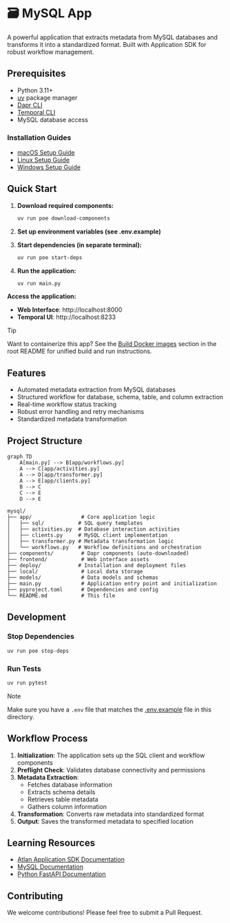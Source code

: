 # 🗃️ MySQL App

A powerful application that extracts metadata from MySQL databases and transforms it into a standardized format. Built with Application SDK for robust workflow management.

## Prerequisites

- Python 3.11+
- [uv](https://docs.astral.sh/uv/) package manager
- [Dapr CLI](https://docs.dapr.io/getting-started/install-dapr-cli/)
- [Temporal CLI](https://docs.temporal.io/cli)
- MySQL database access

### Installation Guides
- [macOS Setup Guide](https://github.com/atlanhq/application-sdk/blob/main/docs/docs/setup/MAC.md)
- [Linux Setup Guide](https://github.com/atlanhq/application-sdk/blob/main/docs/docs/setup/LINUX.md)
- [Windows Setup Guide](https://github.com/atlanhq/application-sdk/blob/main/docs/docs/setup/WINDOWS.md)

## Quick Start

1. **Download required components:**
   ```bash
   uv run poe download-components
   ```

2. **Set up environment variables (see .env.example)**

3. **Start dependencies (in separate terminal):**
   ```bash
   uv run poe start-deps
   ```

4. **Run the application:**
   ```bash
   uv run main.py
   ```

**Access the application:**
- **Web Interface**: http://localhost:8000
- **Temporal UI**: http://localhost:8233

> [!TIP]
> Want to containerize this app? See the [Build Docker images](https://github.com/atlanhq/atlan-sample-apps/tree/main/README.md#build-docker-images) section in the root README for unified build and run instructions.

## Features

- Automated metadata extraction from MySQL databases
- Structured workflow for database, schema, table, and column extraction
- Real-time workflow status tracking
- Robust error handling and retry mechanisms
- Standardized metadata transformation

## Project Structure

```mermaid
graph TD
    A[main.py] --> B[app/workflows.py]
    A --> C[app/activities.py]
    A --> D[app/transformer.py]
    A --> E[app/clients.py]
    B --> C
    C --> E
    D --> E
```

```
mysql/
├── app/                # Core application logic
│   ├── sql/           # SQL query templates
│   ├── activities.py  # Database interaction activities
│   ├── clients.py     # MySQL client implementation
│   ├── transformer.py # Metadata transformation logic
│   └── workflows.py   # Workflow definitions and orchestration
├── components/         # Dapr components (auto-downloaded)
├── frontend/           # Web interface assets
├── deploy/            # Installation and deployment files
├── local/              # Local data storage
├── models/             # Data models and schemas
├── main.py             # Application entry point and initialization
├── pyproject.toml      # Dependencies and config
└── README.md           # This file
```

## Development

### Stop Dependencies
```bash
uv run poe stop-deps
```

### Run Tests
```bash
uv run pytest
```

> [!NOTE]
> Make sure you have a `.env` file that matches the [.env.example](.env.example) file in this directory.

## Workflow Process

1. **Initialization**: The application sets up the SQL client and workflow components
2. **Preflight Check**: Validates database connectivity and permissions
3. **Metadata Extraction**:
   - Fetches database information
   - Extracts schema details
   - Retrieves table metadata
   - Gathers column information
4. **Transformation**: Converts raw metadata into standardized format
5. **Output**: Saves the transformed metadata to specified location


## Learning Resources

- [Atlan Application SDK Documentation](https://github.com/atlanhq/application-sdk/tree/main/docs)
- [MySQL Documentation](https://dev.mysql.com/doc/)
- [Python FastAPI Documentation](https://fastapi.tiangolo.com/)

## Contributing

We welcome contributions! Please feel free to submit a Pull Request.

